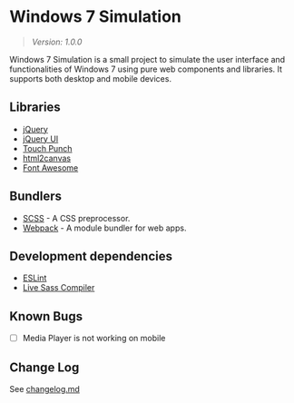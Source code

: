 # Windows 7 Simulation

> *Version: 1.0.0*

Windows 7 Simulation is a small project to simulate the user interface and functionalities of Windows 7 using pure web components and libraries.
It supports both desktop and mobile devices.

## Libraries

* [jQuery](https://jquery.com/)
* [jQuery UI](https://jqueryui.com/)
* [Touch Punch](http://touchpunch.furf.com/)
* [html2canvas](https://html2canvas.hertzen.com/)
* [Font Awesome](https://fontawesome.com/v4.7.0/)

## Bundlers

* [SCSS](https://sass-lang.com/) - A CSS preprocessor.
* [Webpack](https://webpack.js.org/) - A module bundler for web apps.

## Development dependencies

* [ESLint](https://eslint.org/)
* [Live Sass Compiler](https://marketplace.visualstudio.com/items?itemName=ritwickdey.live-sass)

## Known Bugs

* [ ] Media Player is not working on mobile

## Change Log

See [changelog.md](changelog.md)
